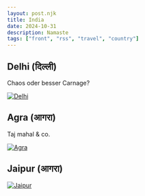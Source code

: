 ```yaml
---
layout: post.njk
title: India
date: 2024-10-31
description: Namaste
tags: ["front", "rss", "travel", "country"]
---
```







## Delhi (दिल्ली)

 Chaos oder besser Carnage?

<a href="https://photos.app.goo.gl/zrBZHzKyAkL7X9YF9"><img src="https://i.ibb.co/QP3gqbg/Delhi.jpg" alt="Delhi" border="0"></a>

## Agra (आगरा)

 Taj mahal & co.

<a href="https://photos.app.goo.gl/NUCWJYZdTrdPGC4s9"><img src="https://i.ibb.co/C0HGvNd/Agra.jpg" alt="Agra" border="0"></a>

## Jaipur (आगरा)

<a href="https://photos.app.goo.gl/8Dzo8KoJknUpAMYKA"><img src="https://i.ibb.co/wCm72NC/Jaipur.jpg" alt="Jaipur" border="0"></a>




